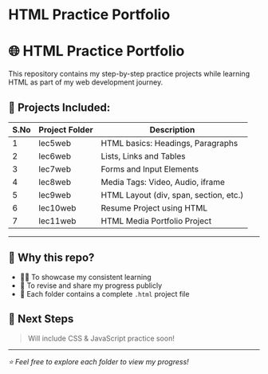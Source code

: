 # HTML Practice Portfolio

# 🌐 HTML Practice Portfolio

This repository contains my step-by-step practice projects while learning HTML as part of my web development journey.

## 📁 Projects Included:

| S.No | Project Folder | Description                            |
| ---- | -------------- | -------------------------------------- |
| 1    | lec5web        | HTML basics: Headings, Paragraphs      |
| 2    | lec6web        | Lists, Links and Tables                |
| 3    | lec7web        | Forms and Input Elements               |
| 4    | lec8web        | Media Tags: Video, Audio, iframe       |
| 5    | lec9web        | HTML Layout (div, span, section, etc.) |
| 6    | lec10web       | Resume Project using HTML              |
| 7    | lec11web       | HTML Media Portfolio Project           |

---

## 🚀 Why this repo?

- 👩‍💻 To showcase my consistent learning
- 🧠 To revise and share my progress publicly
- 🧾 Each folder contains a complete `.html` project file

## 📌 Next Steps

> Will include CSS & JavaScript practice soon!

---

_⭐ Feel free to explore each folder to view my progress!_
